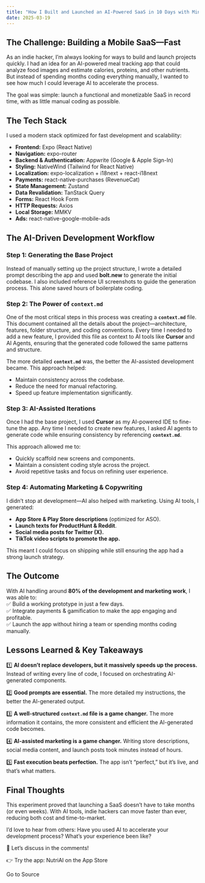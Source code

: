 ```yaml
---
title: "How I Built and Launched an AI-Powered SaaS in 10 Days with Minimal Effort"
date: 2025-03-19
---
```


## The Challenge: Building a Mobile SaaS—Fast

As an indie hacker, I’m always looking for ways to build and launch projects quickly. I had an idea for an AI-powered meal tracking app that could analyze food images and estimate calories, proteins, and other nutrients. But instead of spending months coding everything manually, I wanted to see how much I could leverage AI to accelerate the process.

The goal was simple: launch a functional and monetizable SaaS in record time, with as little manual coding as possible.

## The Tech Stack

I used a modern stack optimized for fast development and scalability:

- **Frontend:** Expo (React Native)
- **Navigation:** expo-router
- **Backend & Authentication:** Appwrite (Google & Apple Sign-In)
- **Styling:** NativeWind (Tailwind for React Native)
- **Localization:** expo-localization + i18next + react-i18next
- **Payments:** react-native-purchases (RevenueCat)
- **State Management:** Zustand
- **Data Revalidation:** TanStack Query
- **Forms:** React Hook Form
- **HTTP Requests:** Axios
- **Local Storage:** MMKV
- **Ads:** react-native-google-mobile-ads

## The AI-Driven Development Workflow

### Step 1: Generating the Base Project

Instead of manually setting up the project structure, I wrote a detailed prompt describing the app and used **bolt.new** to generate the initial codebase. I also included reference UI screenshots to guide the generation process. This alone saved hours of boilerplate coding.

### Step 2: The Power of `context.md`

One of the most critical steps in this process was creating a **`context.md`** file. This document contained all the details about the project—architecture, features, folder structure, and coding conventions. Every time I needed to add a new feature, I provided this file as context to AI tools like **Cursor** and AI Agents, ensuring that the generated code followed the same patterns and structure.

The more detailed **`context.md`** was, the better the AI-assisted development became. This approach helped:

- Maintain consistency across the codebase.
- Reduce the need for manual refactoring.
- Speed up feature implementation significantly.

### Step 3: AI-Assisted Iterations

Once I had the base project, I used **Cursor** as my AI-powered IDE to fine-tune the app. Any time I needed to create new features, I asked AI agents to generate code while ensuring consistency by referencing **`context.md`**.

This approach allowed me to:

- Quickly scaffold new screens and components.
- Maintain a consistent coding style across the project.
- Avoid repetitive tasks and focus on refining user experience.

### Step 4: Automating Marketing & Copywriting

I didn’t stop at development—AI also helped with marketing. Using AI tools, I generated:

- **App Store & Play Store descriptions** (optimized for ASO).
- **Launch texts for ProductHunt & Reddit**.
- **Social media posts for Twitter (X).**
- **TikTok video scripts to promote the app.**

This meant I could focus on shipping while still ensuring the app had a strong launch strategy.

## The Outcome

With AI handling around **80% of the development and marketing work**, I was able to:  
✅ Build a working prototype in just a few days.  
✅ Integrate payments & gamification to make the app engaging and profitable.  
✅ Launch the app without hiring a team or spending months coding manually.

## Lessons Learned & Key Takeaways

1️⃣ **AI doesn’t replace developers, but it massively speeds up the process.** Instead of writing every line of code, I focused on orchestrating AI-generated components.

2️⃣ **Good prompts are essential.** The more detailed my instructions, the better the AI-generated output.

3️⃣ **A well-structured `context.md` file is a game changer.** The more information it contains, the more consistent and efficient the AI-generated code becomes.

4️⃣ **AI-assisted marketing is a game changer.** Writing store descriptions, social media content, and launch posts took minutes instead of hours.

5️⃣ **Fast execution beats perfection.** The app isn’t “perfect,” but it’s live, and that’s what matters.

## Final Thoughts

This experiment proved that launching a SaaS doesn’t have to take months (or even weeks). With AI tools, indie hackers can move faster than ever, reducing both cost and time-to-market.

I’d love to hear from others: Have you used AI to accelerate your development process? What’s your experience been like?

🚀 Let’s discuss in the comments!

👉 Try the app: NutriAI on the App Store

Go to Source
